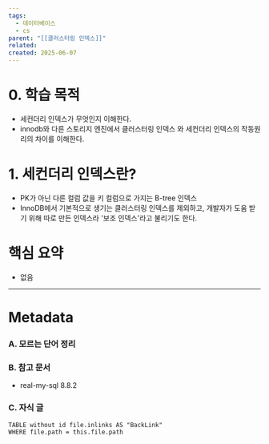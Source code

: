 ```yaml
---
tags:
  - 데이터베이스
  - cs
parent: "[[클러스터링 인덱스]]"
related: 
created: 2025-06-07
---
```


# 0. 학습 목적
- 세컨더리 인덱스가 무엇인지 이해한다.
- innodb와 다른 스토리지 엔진에서 클러스터링 인덱스 와 세컨더리 인덱스의 작동원리의 차이를 이해한다.

# 1. 세컨더리 인덱스란? 
- PK가 아닌 다른 컬럼 값을 키 컬럼으로 가지는 B-tree 인덱스
- InnoDB에서 기본적으로 생기는 클러스터링 인덱스를 제외하고, 개발자가 도움 받기 위해 따로 만든 인덱스라 '보조 인덱스'라고 불리기도 한다.

# 핵심 요약
- 없음

---

# Metadata

### A. 모르는 단어 정리 

###  B. 참고 문서
- real-my-sql 8.8.2

### C. 자식 글

```dataview
TABLE without id file.inlinks AS "BackLink"
WHERE file.path = this.file.path
```

